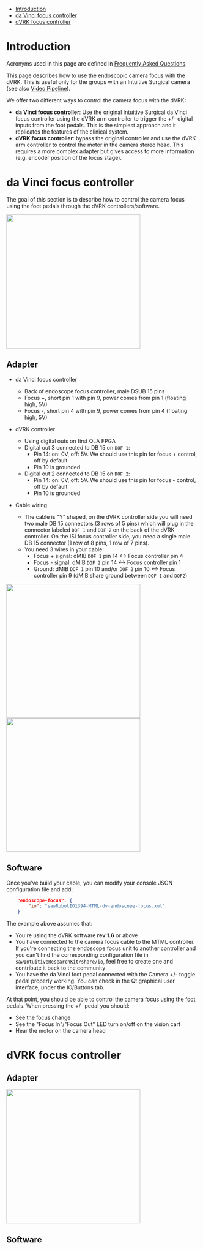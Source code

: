 <!--ts-->
   * [Introduction](#introduction)
   * [da Vinci focus controller](#da-vinci-focus-controller)
   * [dVRK focus controller](#dvrk-focus-controller)

<!-- Added by: adeguet1, at: 2019-08-06T12:19-04:00 -->

<!--te-->

# Introduction

Acronyms used in this page are defined in [Frequently Asked Questions](/jhu-dvrk/sawIntuitiveResearchKit/wiki/FAQ).

This page describes how to use the endoscopic camera focus with the dVRK.  This is useful only for the groups with an Intuitive Surgical camera (see also [Video Pipeline](/jhu-dvrk/sawIntuitiveResearchKit/wiki/Video-Pipeline)).

We offer two different ways to control the camera focus with the dVRK:
* **da Vinci focus controller**: Use the original Intuitive Surgical da Vinci focus controller using the dVRK arm controller to trigger the +/- digital inputs from the foot pedals.  This is the simplest approach and it replicates the features of the clinical system. 
* **dVRK focus controller**: bypass the original controller and use the dVRK arm controller to control the motor in the camera stereo head.  This requires a more complex adapter but gives access to more information (e.g. encoder position of the focus stage). 

# da Vinci focus controller

The goal of this section is to describe how to control the camera focus using the foot pedals through the dVRK controllers/software.

<a href="/jhu-dvrk/sawIntuitiveResearchKit/wiki/assets/focus/camera-focus-front.jpg"><img src="/jhu-dvrk/sawIntuitiveResearchKit/wiki/assets/focus/camera-focus-front.jpg" width="350"></a>

## Adapter

* da Vinci focus controller
  * Back of endoscope focus controller, male DSUB 15 pins
  * Focus +, short pin 1 with pin 9, power comes from pin 1 (floating high, 5V)
  * Focus -, short pin 4 with pin 9, power comes from pin 4 (floating high, 5V)

* dVRK controller
  * Using digital outs on first QLA FPGA
  * Digital out 3 connected to DB 15 on `DOF 1`:
     * Pin 14: on: 0V, off: 5V.   We should use this pin for focus + control, off by default
     * Pin 10 is grounded
  * Digital out 2 connected to DB 15 on `DOF 2`:
     * Pin 14: on: 0V, off: 5V.   We should use this pin for focus - control, off by default 
     * Pin 10 is grounded

* Cable wiring
  * The cable is "Y" shaped, on the dVRK controller side you will need two male DB 15 connectors (3 rows of 5 pins) which will plug in the connector labeled `DOF 1` and `DOF 2` on the back of the dVRK controller.  On the ISI focus controller side, you need a single male DB 15 connector (1 row of 8 pins, 1 row of 7 pins).
  * You need 3 wires in your cable:
    * Focus + signal: dMIB `DOF 1` pin 14 <-> Focus controller pin 4
    * Focus - signal: dMIB `DOF 2` pin 14 <-> Focus controller pin 1
    * Ground: dMIB `DOF 1` pin 10 and/or `DOF 2` pin 10 <-> Focus controller pin 9 (dMIB share ground between `DOF 1` and `DOF2`)

<a href="/jhu-dvrk/sawIntuitiveResearchKit/wiki/assets/focus/dvrk-focus-control-cable.jpg"><img src="/jhu-dvrk/sawIntuitiveResearchKit/wiki/assets/focus/dvrk-focus-control-cable.jpg" width="350"></a>
<a href="/jhu-dvrk/sawIntuitiveResearchKit/wiki/assets/focus/camera-focus-back.jpg"><img src="/jhu-dvrk/sawIntuitiveResearchKit/wiki/assets/focus/camera-focus-back.jpg" width="350"></a>

## Software

Once you've build your cable, you can modify your console JSON configuration file and add:
```json
    "endoscope-focus": {
        "io": "sawRobotIO1394-MTML-dv-endoscope-focus.xml"
    }
```
The example above assumes that:
 * You're using the dVRK software **rev 1.6** or above
 * You have connected to the camera focus cable to the MTML controller.  If you're connecting the endoscope focus unit to another controller and you can't find the corresponding configuration file in `sawIntuitiveResearchKit/share/io`, feel free to create one and contribute it back to the community
 * You have the da Vinci foot pedal connected with the Camera +/- toggle pedal properly working.  You can check in the Qt graphical user interface, under the IO/Buttons tab.

At that point, you should be able to control the camera focus using the foot pedals.  When pressing the +/- pedal you should:
  * See the focus change
  * See the "Focus In"/"Focus Out" LED turn on/off on the vision cart
  * Hear the motor on the camera head

# dVRK focus controller

## Adapter

<a href="/jhu-dvrk/sawIntuitiveResearchKit/wiki/assets/focus/dvrk-focus-controller-adapter.png"><img src="/jhu-dvrk/sawIntuitiveResearchKit/wiki/assets/focus/dvrk-focus-controller-adapter.png" width="350"></a>

## Software
